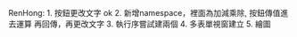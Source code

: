 RenHong:
    1. 按鈕更改文字 ok
    2. 新增namespace，裡面為加減乘除, 按鈕傳值進去運算 再回傳，再更改文字
    3. 執行序嘗試建兩個
    4. 多表單視窗建立
    5. 繪圖